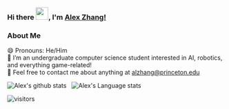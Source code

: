 ### Hi there <img src="https://github.com/TheDudeThatCode/TheDudeThatCode/blob/master/Assets/Hi.gif" width="29px">, I'm [Alex Zhang!](https://www.linkedin.com/in/alexzhang13/) 
<!--
**alexzhang13/alexzhang13** is a ✨ _special_ ✨ repository because its `README.md` (this file) appears on your GitHub profile.

Here are some ideas to get you started:

- 🔭 I’m currently working on ...
- 🌱 I’m currently learning ...
- 👯 I’m looking to collaborate on ...
- 🤔 I’m looking for help with ...
- 💬 Ask me about ...
- 📫 How to reach me: ...
- 😄 Pronouns: ...
- ⚡ Fun fact: ...
-->

### About Me
😄 Pronouns: He/Him </br>
🔭 I’m an undergraduate computer science student interested in AI, robotics, and everything game-related! </br>
👯 Feel free to contact me about anything at alzhang@princeton.edu </br>

![Alex's github stats](https://github-readme-stats.vercel.app/api?username=alexzhang13&count_private=true&theme=dark&show_icons=true&hide_border=true)&nbsp;&nbsp;
![Alex's Language stats](https://github-readme-stats-eight-theta.vercel.app/api/top-langs/?username=alexzhang13&theme=dark&layout=compact&langs_count=8&hide_border=true&exclude_repo=xcs224n-a4-az,xcs224n-a5-az&hide=jupyter)
<br />

![visitors](https://visitor-badge.laobi.icu/badge?page_id=alexzhang13.alexzhang13)
